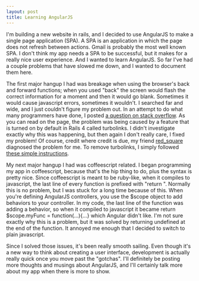 ```yaml
---
layout: post
title: Learning AngularJS 
---
```


I'm building a new website in rails, and I decided to use AngularJS to make a single page application (SPA). A SPA is an application in which the page does not refresh between actions. Gmail is probably the most well known SPA. I don't think my app needs a SPA to be successful, but it makes for a really nice user experience. And I wanted to learn AngularJS.
So far I've had a couple problems that have slowed me down, and I wanted to document them here.

The first major hangup I had was breakage when using the browser's back and forward functions; when you used "back" the screen would flash the correct information for a moment and then it would go blank. Sometimes it would cause javascript errors, sometimes it wouldn't. I searched far and wide, and I just couldn't figure my problem out. In an attempt to do what many programmers have done, I posted [a question on stack overflow](http://stackoverflow.com/questions/19496453/angularjs-browser-back-button-stops-partials-from-loading-and-causes-page-refres). As you can read on the page, the problem was being caused by a feature that is turned on by default in Rails 4 called turbolinks. I didn't investigate exactly why this was happening, but then again I don't really care, I fixed my problem! Of course, credit where credit is due, my friend [red_square](twitter.com/red_square) diagnosed the problem for me. To remove turbolinks, I simply followed [these simple instructions](http://blog.steveklabnik.com/posts/2013-06-25-removing-turbolinks-from-rails-4).

My next major hangup I had was coffeescript related. I began programming my app in coffeescript, because that's the hip thing to do, plus the syntax is pretty nice. Since coffeescript is meant to be ruby-like, when it compiles to javascript, the last line of every function is prefixed with "return ". Normally this is no problem, but I was stuck for a long time because of this. When you're defining AngularJS controllers, you use the $scope object to add behaviors to your controller. In my code, the last line of the function was adding a behavior, so when it compiled to javascript it became
    return $scope.myFunc = function(...){...}
which Angular didn't like. I'm not sure exactly why this is a problem, but it was solved by returning undefined at the end of the function. It annoyed me enough that I decided to switch to plain javascript.

Since I solved those issues, it's been really smooth sailing. Even though it's a new way to think about creating a user interface, development is actually really quick once you move past the "gotchas". I'll definitely be posting more thoughts and musings about AngularJS, and I'll certainly talk more about my app when there is more to show.

